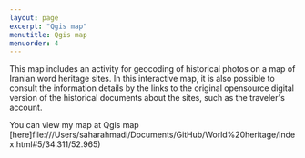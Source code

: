 ```yaml
---
layout: page
excerpt: "Qgis map"
menutitle: Qgis map
menuorder: 4
---
```

This map includes an activity for geocoding of historical photos on a map of Iranian word heritage sites. In this interactive map, it is also possible to consult the information details by the links to the original opensource digital version of the historical documents about the sites, such as the traveler's account.

You can view my map at Qgis map [here]file:///Users/saharahmadi/Documents/GitHub/World%20heritage/index.html#5/34.311/52.965)
